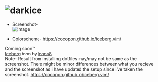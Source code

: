 
# ![darkice](https://user-images.githubusercontent.com/72494265/145991037-95d236fa-9d81-4b2e-97e2-642eef091355.png)

- Screenshot- \
![image](https://user-images.githubusercontent.com/72494265/145991529-77a81317-6501-4714-a151-d8e7b33823ca.png)

- Colorscheme- https://cocopon.github.io/iceberg.vim/


Coming soon™️\
<a target="_blank" href="https://icons8.com/icon/5gG6u0nUdoLI/iceberg">Iceberg</a> icon by <a target="_blank" href="https://icons8.com">Icons8</a>\
Note- Result from installing dotfiles may/may not be same as the screenshot. There might be minor differences between what you recieve and the screenshot as i have updated the setup since i've taken the screenshot.
https://cocopon.github.io/iceberg.vim/
